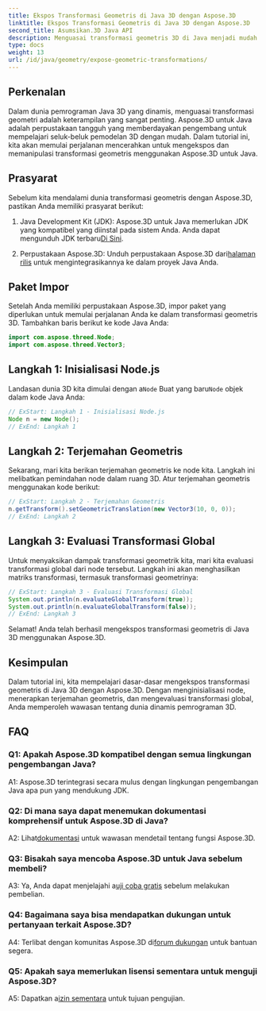 ```yaml
---
title: Ekspos Transformasi Geometris di Java 3D dengan Aspose.3D
linktitle: Ekspos Transformasi Geometris di Java 3D dengan Aspose.3D
second_title: Asumsikan.3D Java API
description: Menguasai transformasi geometris 3D di Java menjadi mudah dengan Aspose.3D. Pelajari cara memanipulasi node, menerapkan terjemahan, dan mengevaluasi transformasi global.
type: docs
weight: 13
url: /id/java/geometry/expose-geometric-transformations/
---
```

## Perkenalan

Dalam dunia pemrograman Java 3D yang dinamis, menguasai transformasi geometri adalah keterampilan yang sangat penting. Aspose.3D untuk Java adalah perpustakaan tangguh yang memberdayakan pengembang untuk mempelajari seluk-beluk pemodelan 3D dengan mudah. Dalam tutorial ini, kita akan memulai perjalanan mencerahkan untuk mengekspos dan memanipulasi transformasi geometris menggunakan Aspose.3D untuk Java.

## Prasyarat

Sebelum kita mendalami dunia transformasi geometris dengan Aspose.3D, pastikan Anda memiliki prasyarat berikut:

1.  Java Development Kit (JDK): Aspose.3D untuk Java memerlukan JDK yang kompatibel yang diinstal pada sistem Anda. Anda dapat mengunduh JDK terbaru[Di Sini](https://www.oracle.com/java/technologies/javase-downloads.html).

2.  Perpustakaan Aspose.3D: Unduh perpustakaan Aspose.3D dari[halaman rilis](https://releases.aspose.com/3d/java/) untuk mengintegrasikannya ke dalam proyek Java Anda.

## Paket Impor

Setelah Anda memiliki perpustakaan Aspose.3D, impor paket yang diperlukan untuk memulai perjalanan Anda ke dalam transformasi geometris 3D. Tambahkan baris berikut ke kode Java Anda:

```java
import com.aspose.threed.Node;
import com.aspose.threed.Vector3;
```

## Langkah 1: Inisialisasi Node.js

 Landasan dunia 3D kita dimulai dengan a`Node` Buat yang baru`Node` objek dalam kode Java Anda:

```java
// ExStart: Langkah 1 - Inisialisasi Node.js
Node n = new Node();
// ExEnd: Langkah 1
```

## Langkah 2: Terjemahan Geometris

Sekarang, mari kita berikan terjemahan geometris ke node kita. Langkah ini melibatkan pemindahan node dalam ruang 3D. Atur terjemahan geometris menggunakan kode berikut:

```java
// ExStart: Langkah 2 - Terjemahan Geometris
n.getTransform().setGeometricTranslation(new Vector3(10, 0, 0));
// ExEnd: Langkah 2
```

## Langkah 3: Evaluasi Transformasi Global

Untuk menyaksikan dampak transformasi geometrik kita, mari kita evaluasi transformasi global dari node tersebut. Langkah ini akan menghasilkan matriks transformasi, termasuk transformasi geometrinya:

```java
// ExStart: Langkah 3 - Evaluasi Transformasi Global
System.out.println(n.evaluateGlobalTransform(true));
System.out.println(n.evaluateGlobalTransform(false));
// ExEnd: Langkah 3
```

Selamat! Anda telah berhasil mengekspos transformasi geometris di Java 3D menggunakan Aspose.3D.

## Kesimpulan

Dalam tutorial ini, kita mempelajari dasar-dasar mengekspos transformasi geometris di Java 3D dengan Aspose.3D. Dengan menginisialisasi node, menerapkan terjemahan geometris, dan mengevaluasi transformasi global, Anda memperoleh wawasan tentang dunia dinamis pemrograman 3D.

## FAQ

### Q1: Apakah Aspose.3D kompatibel dengan semua lingkungan pengembangan Java?

A1: Aspose.3D terintegrasi secara mulus dengan lingkungan pengembangan Java apa pun yang mendukung JDK.

### Q2: Di mana saya dapat menemukan dokumentasi komprehensif untuk Aspose.3D di Java?

 A2: Lihat[dokumentasi](https://reference.aspose.com/3d/java/) untuk wawasan mendetail tentang fungsi Aspose.3D.

### Q3: Bisakah saya mencoba Aspose.3D untuk Java sebelum membeli?

 A3: Ya, Anda dapat menjelajahi a[uji coba gratis](https://releases.aspose.com/) sebelum melakukan pembelian.

### Q4: Bagaimana saya bisa mendapatkan dukungan untuk pertanyaan terkait Aspose.3D?

 A4: Terlibat dengan komunitas Aspose.3D di[forum dukungan](https://forum.aspose.com/c/3d/18) untuk bantuan segera.

### Q5: Apakah saya memerlukan lisensi sementara untuk menguji Aspose.3D?

 A5: Dapatkan a[izin sementara](https://purchase.aspose.com/temporary-license/) untuk tujuan pengujian.